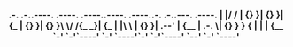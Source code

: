 
<h3 align="center">
.-. .-..----. .----. .----..----. .----..-.  .-..---. .----.
| |/ / | {}  }| {}  }| {_  | {}  }| {}  }\ \/ /{_   _}| {_  
| |\ \ | {}  }| .--' | {__ | .-. \| {}  } }  {   | |  | {__ 
`-' `-'`----' `-'    `----'`-' `-'`----'  `--'   `-'  `----'                                                                       
</h3>

